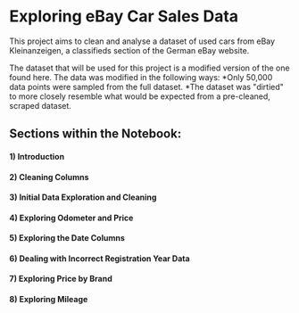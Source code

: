 # Exploring eBay Car Sales Data

This project aims to clean and analyse a dataset of used cars from eBay Kleinanzeigen, a classifieds section of the German eBay website.

The dataset that will be used for this project is a modified version of the one found here. The data was modified in the following ways:
*Only 50,000 data points were sampled from the full dataset.
*The dataset was "dirtied" to more closely resemble what would be expected from a pre-cleaned, scraped dataset.

## Sections within the Notebook:
#### 1) Introduction
#### 2) Cleaning Columns
#### 3) Initial Data Exploration and Cleaning
#### 4) Exploring Odometer and Price 
#### 5) Exploring the Date Columns
#### 6) Dealing with Incorrect Registration Year Data
#### 7) Exploring Price by Brand
#### 8) Exploring Mileage
